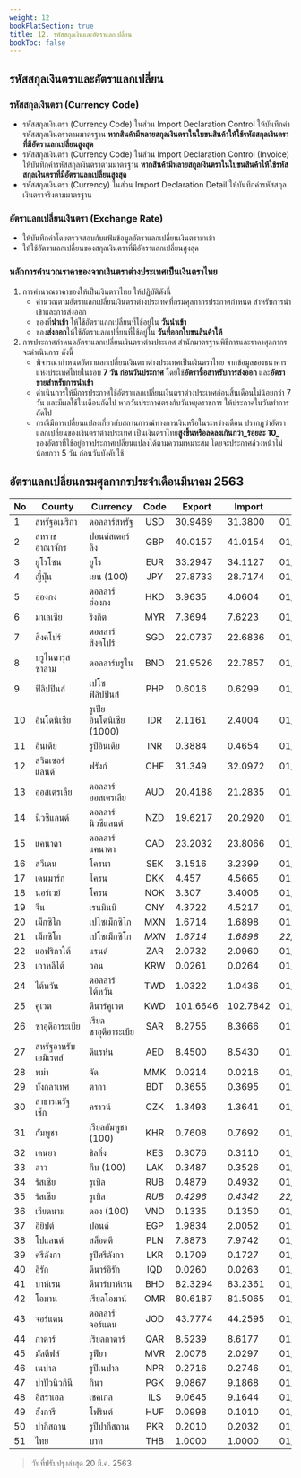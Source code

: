 ```yaml
---
weight: 12
bookFlatSection: true
title: 12. รหัสสกุลเงินและอัตราแลกเปลี่ยน
bookToc: false
---
```


## รหัสสกุลเงินตราและอัตราแลกเปลี่ยน

### รหัสสกุลเงินตรา (Currency Code) 
- รหัสสกุลเงินตรา (Currency Code) ในส่วน Import Declaration Control ให้บันทึกค่ารหัสสกุลเงินตราตามมาตรฐาน **หากสินค้ามีหลายสกุลเงินตราในใบขนสินค้าให้ใช้รหัสสกุลเงินตราที่มีอัตราแลกเปลี่ยนสูงสุด**
- รหัสสกุลเงินตรา (Currency Code) ในส่วน Import Declaration Control (Invoice) ให้บันทึกค่ารหัสสกุลเงินตราตามมาตรฐาน **หากสินค้ามีหลายสกุลเงินตราในใบขนสินค้าให้ใช้รหัสสกุลเงินตราที่มีอัตราแลกเปลี่ยนสูงสุด**
- รหัสสกุลเงินตรา (Currency) ในส่วน Import Declaration Detail ให้บันทึกค่ารหัสสกุลเงินตราจริงตามมาตรฐาน 

### อัตราแลกเปลี่ยนเงินตรา (Exchange Rate)
-	ให้บันทึกค่าโดยตรวจสอบกับแฟ้มข้อมูลอัตราแลกเปลี่ยนเงินตราขาเข้า 
-	ให้ใช้อัตราแลกเปลี่ยนของสกุลเงินตราที่มีอัตราแลกเปลี่ยนสูงสุด

### หลักการคำนวณราคาของจากเงินตราต่างประเทศเป็นเงินตราไทย
1. การคำนวณราคาของให้เป็นเงินตราไทย ให้ปฏิบัติดังนี้
	- คำนวณตามอัตราแลกเปลี่ยนเงินตราต่างประเทศที่กรมศุลกากรประกาศกำหนด  สำหรับการนำเข้าและการส่งออก 
	- ของที่**นำเข้า** ให้ใช้อัตราแลกเปลี่ยนที่ใช้อยู่ใน **วันนำเข้า**
	-  ของ**ส่งออก**ให้ใช้อัตราแลกเปลี่ยนที่ใช้อยู่ใน **วันที่ออกใบขนสินค้าให้**
2. การประกาศกำหนดอัตราแลกเปลี่ยนเงินตราต่างประเทศ สำนักมาตรฐานพิธีการและราคาศุลกากร จะดำเนินการ ดังนี้
	- พิจารณากำหนดอัตราแลกเปลี่ยนเงินตราต่างประเทศเป็นเงินตราไทย จากข้อมูลของธนาคารแห่งประเทศไทยในรอบ **7 วัน ก่อนวันประกาศ**  โดยใช้**อัตราซื้อสำหรับการส่งออก** และ**อัตราขายสำหรับการนำเข้า**
	- ดำเนินการให้มีการประกาศใช้อัตราแลกเปลี่ยนเงินตราต่างประเทศก่อนสิ้นเดือนไม่น้อยกว่า 7 วัน และมีผลใช้ในเดือนถัดไป หากวันประกาศตรงกับวันหยุดราชการ ให้ประกาศในวันทำการถัดไป
	- กรณีมีการเปลี่ยนแปลงเกี่ยวกับสถานการณ์ทางการเงินหรือในระหว่างเดือน ปรากฏว่าอัตราแลกเปลี่ยนของเงินตราต่างประเทศ เป็นเงินตราไทย**สูงขึ้นหรือลดลงเกินกว่า_ร้อยละ 10_** ของอัตราที่ใช้อยู่อาจประกาศเปลี่ยนแปลงได้ตามความเหมาะสม โดยจะประกาศล่วงหน้าไม่น้อยกว่า 5 วัน ก่อนวันบังคับใช้


## อัตราแลกเปลี่ยนกรมศุลกากรประจำเดือนมีนาคม 2563

| No | County               | Currency                 | Code  | Export   | Import   | Start        | Finish       |
|----|----------------------|--------------------------|:-----:|----------|----------|--------------|--------------|
| 1  | สหรัฐอเมริกา         | ดอลลาร์สหรัฐ             |  USD  | 30.9469  | 31.3800  | 01/03/2020   | 31/03/2020   |
| 2  | สหราชอาณาจักร        | ปอนด์สเตอร์ลิง           |  GBP  | 40.0157  | 41.0154  | 01/03/2020   | 31/03/2020   |
| 3  | ยูโรโซน              | ยูโร                     |  EUR  | 33.2947  | 34.1127  | 01/03/2020   | 31/03/2020   |
| 4  | ญี่ปุ่น              | เยน (100)                |  JPY  | 27.8733  | 28.7174  | 01/03/2020   | 31/03/2020   |
| 5  | ฮ่องกง               | ดอลลาร์ฮ่องกง            |  HKD  | 3.9635   | 4.0604   | 01/03/2020   | 31/03/2020   |
| 6  | มาเลเซีย             | ริงกิต                   |  MYR  | 7.3694   | 7.6223   | 01/03/2020   | 31/03/2020   |
| 7  | สิงคโปร์             | ดอลลาร์สิงคโปร์          |  SGD  | 22.0737  | 22.6836  | 01/03/2020   | 31/03/2020   |
| 8  | บรูไนดารุสซาลาม      | ดอลลาร์บรูไน             |  BND  | 21.9526  | 22.7857  | 01/03/2020   | 31/03/2020   |
| 9  | ฟิลิปปินส์           | เปโซฟิลิปปินส์           |  PHP  | 0.6016   | 0.6299   | 01/03/2020   | 31/03/2020   |
| 10 | อินโดนีเซีย          | รูเปียอินโดนีเซีย (1000) |  IDR  | 2.1161   | 2.4004   | 01/03/2020   | 31/03/2020   |
| 11 | อินเดีย              | รูปีอินเดีย              |  INR  | 0.3884   | 0.4654   | 01/03/2020   | 31/03/2020   |
| 12 | สวิตเซอร์แลนด์       | ฟรังก์                   |  CHF  | 31.349   | 32.0972  | 01/03/2020   | 31/03/2020   |
| 13 | ออสเตรเลีย           | ดอลลาร์ออสเตรเลีย        |  AUD  | 20.4188  | 21.2835  | 01/03/2020   | 31/03/2020   |
| 14 | นิวซีแลนด์           | ดอลลาร์นิวซีแลนด์        |  NZD  | 19.6217  | 20.2920   | 01/03/2020   | 31/03/2020   |
| 15 | แคนาดา               | ดอลลาร์แคนาดา            |  CAD  | 23.2032  | 23.8066  | 01/03/2020   | 31/03/2020   |
| 16 | สวีเดน               | โครนา                    |  SEK  | 3.1516   | 3.2399   | 01/03/2020   | 31/03/2020   |
| 17 | เดนมาร์ก             | โครน                     |  DKK  | 4.457    | 4.5665   | 01/03/2020   | 31/03/2020   |
| 18 | นอร์เวย์             | โครน                     |  NOK  | 3.307    | 3.4006   | 01/03/2020   | 31/03/2020   |
| 19 | จีน                  | เรนมินบิ                 |  CNY  | 4.3722   | 4.5217   | 01/03/2020   | 31/03/2020   |
| 20 | เม็กซิโก             | เปโซเม็กซิโก             |  MXN  | 1.6714   | 1.6898   | 01/03/2020   | *21/03/2020* |
| 21 | เม็กซิโก             | เปโซเม็กซิโก             | *MXN* | *1.6714* | *1.6898* | *22/03/2020* | *31/03/2020* |
| 22 | แอฟริกาใต้           | แรนด์                    |  ZAR  | 2.0732   | 2.0960    | 01/03/2020   | 31/03/2020   |
| 23 | เกาหลีใต้            | วอน                      |  KRW  | 0.0261   | 0.0264   | 01/03/2020   | 31/03/2020   |
| 24 | ไต้หวัน              | ดอลลาร์ไต้หวัน           |  TWD  | 1.0322   | 1.0436   | 01/03/2020   | 31/03/2020   |
| 25 | คูเวต                | ดีนาร์คูเวต              |  KWD  | 101.6646 | 102.7842 | 01/03/2020   | 31/03/2020   |
| 26 | ซาอุดีอาระเบีย       | เรียลซาอุดีอาระเบีย      |  SAR  | 8.2755   | 8.3666   | 01/03/2020   | 31/03/2020   |
| 27 | สหรัฐอาหรับเอมิเรตส์ | ดีแรห์น                  |  AED  | 8.4500   | 8.5430   | 01/03/2020   | 31/03/2020   |
| 28 | พม่า                 | จัด                      |  MMK  | 0.0214   | 0.0216   | 01/03/2020   | 31/03/2020   |
| 29 | บังกลาเทศ            | ตากา                     |  BDT  | 0.3655   | 0.3695   | 01/03/2020   | 31/03/2020   |
| 30 | สาธารณรัฐเช็ก        | คราวน์                   |  CZK  | 1.3493   | 1.3641   | 01/03/2020   | 31/03/2020   |
| 31 | กัมพูชา              | เรียลกัมพูชา (100)       |  KHR  | 0.7608   | 0.7692   | 01/03/2020   | 31/03/2020   |
| 32 | เคนยา                | ชิลลิ่ง                  |  KES  | 0.3076   | 0.3110   | 01/03/2020   | 31/03/2020   |
| 33 | ลาว                  | กีบ (100)                |  LAK  | 0.3487   | 0.3526   | 01/03/2020   | 31/03/2020   |
| 34 | รัสเซีย              | รูเบิล                   |  RUB  | 0.4879   | 0.4932   | 01/03/2020   | *21/03/2020* |
| 35 | รัสเซีย              | รูเบิล                   | *RUB* | *0.4296* | *0.4342* | *22/03/2020* | *31/03/2020* |
| 36 | เวียดนาม             | ดอง (100)                |  VND  | 0.1335   | 0.1350    | 01/03/2020   | 31/03/2020   |
| 37 | อียิปต์              | ปอนด์                    |  EGP  | 1.9834   | 2.0052   | 01/03/2020   | 31/03/2020   |
| 38 | โปแลนด์              | สล็อตตี                  |  PLN  | 7.8873   | 7.9742   | 01/03/2020   | 31/03/2020   |
| 39 | ศรีลังกา             | รูปีศรีลังกา             |  LKR  | 0.1709   | 0.1727   | 01/03/2020   | 31/03/2020   |
| 40 | อิรัก                | ดีนาร์อิรัก              |  IQD  | 0.0260   | 0.0263   | 01/03/2020   | 31/03/2020   |
| 41 | บาห์เรน              | ดีนาร์บาห์เรน            |  BHD  | 82.3294  | 83.2361  | 01/03/2020   | 31/03/2020   |
| 42 | โอมาน                | เรียลโอมาน์              |  OMR  | 80.6187  | 81.5065  | 01/03/2020   | 31/03/2020   |
| 43 | จอร์แดน              | ดอลลาร์จอร์แดน           |  JOD  | 43.7774  | 44.2595  | 01/03/2020   | 31/03/2020   |
| 44 | กาตาร์               | เรียลกาตาร์              |  QAR  | 8.5239   | 8.6177   | 01/03/2020   | 31/03/2020   |
| 45 | มัลดีฟส์             | รูฟียา                   |  MVR  | 2.0076   | 2.0297   | 01/03/2020   | 31/03/2020   |
| 46 | เนปาล                | รูปีเนปาล                |  NPR  | 0.2716   | 0.2746   | 01/03/2020   | 31/03/2020   |
| 47 | ปาปัวนิวกินี         | กินา                     |  PGK  | 9.0867   | 9.1868   | 01/03/2020   | 31/03/2020   |
| 48 | อิสราเอล             | เชคเกล                   |  ILS  | 9.0645   | 9.1644   | 01/03/2020   | 31/03/2020   |
| 49 | ฮังการี              | โฟรินต์                  |  HUF  | 0.0998   | 0.1010   | 01/03/2020   | 31/03/2020   |
| 50 | ปากีสถาน             | รูปีปากีสถาน             |  PKR  | 0.2010   | 0.2032   | 01/03/2020   | 31/03/2020   |
| 51 | ไทย                  | บาท                      |  THB  | 1.0000    | 1.0000    | 01/03/2020   | 31/03/2020   |

> วันที่ปรับปรุงล่าสุด 20 มี.ค. 2563